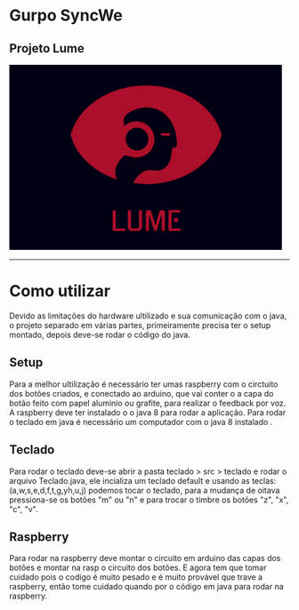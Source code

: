 # Gurpo SyncWe
## Projeto Lume 

![Logo Lume](Lume.png)

--- 

# Como utilizar
Devido as limitações do hardware ultilizado e sua comunicação com o java, o projeto separado em várias partes, primeiramente precisa ter o setup montado, depois deve-se rodar o código do java. 

## Setup 
Para a melhor ultilização é necessário ter umas raspberry com o circtuito dos botões criados, e conectado ao arduino, que vai conter o a capa do botão feito com papel aluminio ou grafite, para realizar o feedback por voz. A raspberry deve ter instalado o o java 8 para rodar a aplicação. 
Para rodar o teclado em java é necessário um computador com o java 8 instalado .

## Teclado 
Para rodar o teclado deve-se abrir a pasta teclado > src > teclado e rodar o arquivo Teclado.java, ele incializa um teclado default e usando as teclas: (a,w,s,e,d,f,t,g,yh,u,j) podemos tocar o teclado, para a mudança de oitava pressiona-se os botões "m" ou "n" e para trocar o timbre os botões "z", "x", "c", "v".

## Raspberry 
Para  rodar na raspberry deve montar o circuito em arduino das capas dos botões e montar na rasp o circuito dos botões. E agora tem que tomar cuidado pois o codigo é muito pesado e é muito provável que trave a raspberry, então tome cuidado quando por o código em java para rodar na raspberry. 




